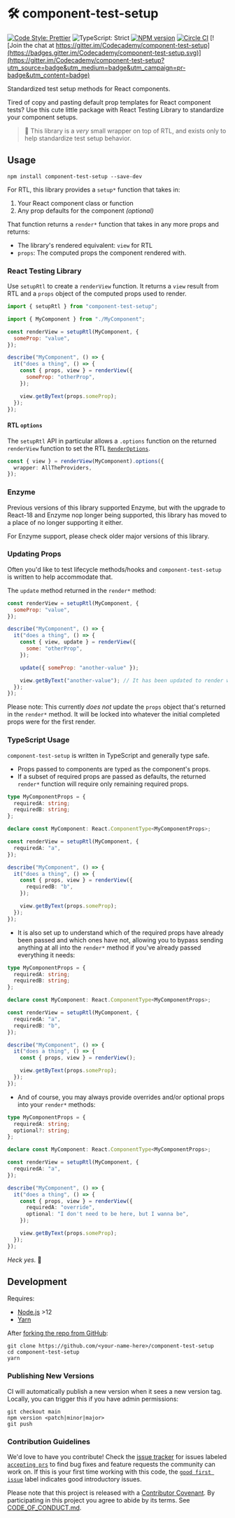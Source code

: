 # 🛠 component-test-setup

[![Code Style: Prettier](https://img.shields.io/badge/code_style-prettier-brightgreen.svg)](https://prettier.io)
![TypeScript: Strict](https://img.shields.io/badge/typescript-strict-brightgreen.svg)
[![NPM version](https://badge.fury.io/js/component-test-setup.svg)](http://badge.fury.io/js/component-test-setup)
[![Circle CI](https://img.shields.io/circleci/build/github/Codecademy/component-test-setup.svg)](https://circleci.com/gh/Codecademy/component-test-setup)
[![Join the chat at https://gitter.im/Codecademy/component-test-setup](https://badges.gitter.im/Codecademy/component-test-setup.svg)](https://gitter.im/Codecademy/component-test-setup?utm_source=badge&utm_medium=badge&utm_campaign=pr-badge&utm_content=badge)

Standardized test setup methods for React components.

Tired of copy and pasting default prop templates for React component tests?
Use this cute little package with React Testing Library to standardize your component setups.

> 🧠 This library is a _very_ small wrapper on top of RTL, and exists only to help standardize test setup behavior.

## Usage

```shell
npm install component-test-setup --save-dev
```

For RTL, this library provides a `setup*` function that takes in:

1. Your React component class or function
2. Any prop defaults for the component _(optional)_

That function returns a `render*` function that takes in any more props and returns:

- The library's rendered equivalent: `view` for RTL
- `props`: The computed props the component rendered with.

### React Testing Library

Use `setupRtl` to create a `renderView` function.
It returns a `view` result from RTL and a `props` object of the computed props used to render.

```js
import { setupRtl } from "component-test-setup";

import { MyComponent } from "./MyComponent";

const renderView = setupRtl(MyComponent, {
  someProp: "value",
});

describe("MyComponent", () => {
  it("does a thing", () => {
    const { props, view } = renderView({
      someProp: "otherProp",
    });

    view.getByText(props.someProp);
  });
});
```

#### RTL `options`

The `setupRtl` API in particular allows a `.options` function on the returned `renderView` function to set the RTL [`RenderOptions`](https://testing-library.com/docs/react-testing-library/api#render-options).

```ts
const { view } = renderView(MyComponent).options({
  wrapper: AllTheProviders,
});
```

### Enzyme

Previous versions of this library supported Enzyme, but with the upgrade to React-18 and Enzyme nop longer being supported,
this library has moved to a place of no longer supporting it either.

For Enzyme support, please check older major versions of this library.

### Updating Props

Often you'd like to test lifecycle methods/hooks and `component-test-setup` is written to help accommodate that.

The `update` method returned in the `render*` method:

```js
const renderView = setupRtl(MyComponent, {
  someProp: "value",
});

describe("MyComponent", () => {
  it("does a thing", () => {
    const { view, update } = renderView({
      some: "otherProp",
    });

    update({ someProp: "another-value" });

    view.getByText("another-value"); // It has been updated to render with the new someProp value
  });
});
```

Please note: This currently _does not_ update the `props` object that's returned in the `render*` method. It will be locked into whatever the initial completed props were for the first render.

### TypeScript Usage

`component-test-setup` is written in TypeScript and generally type safe.

- Props passed to components are typed as the component's props.
- If a subset of required props are passed as defaults, the returned `render*` function will require only remaining required props.

```ts
type MyComponentProps = {
  requiredA: string;
  requiredB: string;
};

declare const MyComponent: React.ComponentType<MyComponentProps>;

const renderView = setupRtl(MyComponent, {
  requiredA: "a",
});

describe("MyComponent", () => {
  it("does a thing", () => {
    const { props, view } = renderView({
      requiredB: "b",
    });

    view.getByText(props.someProp);
  });
});
```

- It is also set up to understand which of the required props have already been passed and which ones have not, allowing you to bypass sending anything at all into the `render*` method if you've already passed everything it needs:

```ts
type MyComponentProps = {
  requiredA: string;
  requiredB: string;
};

declare const MyComponent: React.ComponentType<MyComponentProps>;

const renderView = setupRtl(MyComponent, {
  requiredA: "a",
  requiredB: "b",
});

describe("MyComponent", () => {
  it("does a thing", () => {
    const { props, view } = renderView();

    view.getByText(props.someProp);
  });
});
```

- And of course, you may always provide overrides and/or optional props into your `render*` methods:

```ts
type MyComponentProps = {
  requiredA: string;
  optional?: string;
};

declare const MyComponent: React.ComponentType<MyComponentProps>;

const renderView = setupRtl(MyComponent, {
  requiredA: "a",
});

describe("MyComponent", () => {
  it("does a thing", () => {
    const { props, view } = renderView({
      requiredA: "override",
      optional: "I don't need to be here, but I wanna be",
    });

    view.getByText(props.someProp);
  });
});
```

_Heck yes._ 🤘

## Development

Requires:

- [Node.js](https://nodejs.org) >12
- [Yarn](https://yarnpkg.com/en)

After [forking the repo from GitHub](https://help.github.com/articles/fork-a-repo):

```shell
git clone https://github.com/<your-name-here>/component-test-setup
cd component-test-setup
yarn
```

### Publishing New Versions

CI will automatically publish a new version when it sees a new version tag.
Locally, you can trigger this if you have admin permissions:

```shell
git checkout main
npm version <patch|minor|major>
git push
```

### Contribution Guidelines

We'd love to have you contribute!
Check the [issue tracker](https://github.com/Codecademy/component-test-setup/issues) for issues labeled [`accepting prs`](https://github.com/Codecademy/component-test-setup/issues?utf8=%E2%9C%93&q=is%3Aissue+is%3Aopen+label%3A%22accepting+prs%22) to find bug fixes and feature requests the community can work on.
If this is your first time working with this code, the [`good first issue`](https://github.com/Codecademy/component-test-setup/issues?utf8=%E2%9C%93&q=is%3Aissue+is%3Aopen+label%3A%22good+first+issue%22+) label indicates good introductory issues.

Please note that this project is released with a [Contributor Covenant](https://www.contributor-covenant.org).
By participating in this project you agree to abide by its terms.
See [CODE_OF_CONDUCT.md](./CODE_OF_CONDUCT.md).
